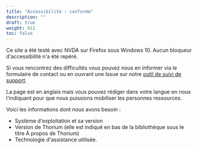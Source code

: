```yaml
---
title: "Accessibilité : conforme"
description: ""
draft: true
weight: 912
toc: false
---
```


Ce site a été testé avec NVDA sur Firefox sous Windows 10. Aucun bloqueur d'accessibilité n'a été repéré. 

Si vous rencontrez des difficultés vous pouvez nous en informer via le formulaire de contact ou en ouvrant une Issue sur notre [outil de suivi de support](https://github.com/edrlab/thorium-reader-doc/issues/new).

La page est en anglais mais vous pouvez rédiger dans votre langue en nous l'indiquant pour que nous puissions mobiliser les personnes ressources.

Voici les informations dont nous avons besoin : 

* Système d'exploitation et sa version 
* Version de Thorium (elle est indiqué en bas de la bibliothèque sous le titre À propos de Thorium)
* Technologie d'assistance utilisée.
